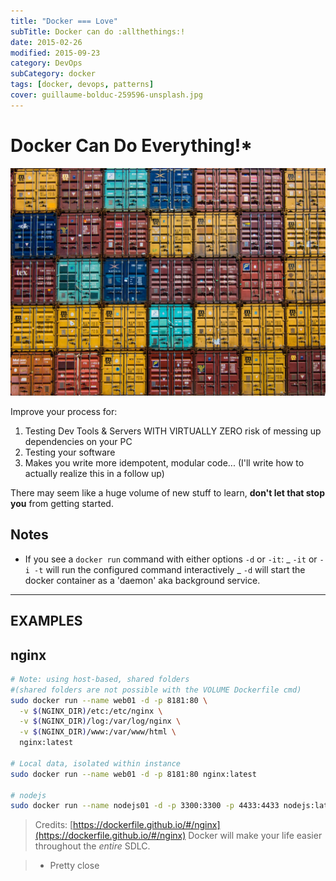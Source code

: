```yaml
---
title: "Docker === Love"
subTitle: Docker can do :allthethings:!
date: 2015-02-26
modified: 2015-09-23
category: DevOps
subCategory: docker
tags: [docker, devops, patterns]
cover: guillaume-bolduc-259596-unsplash.jpg
---
```


# Docker Can Do Everything!\*

![credit: guillaume-bolduc-259596-unsplash.jpg](guillaume-bolduc-259596-unsplash.jpg)

Improve your process for:

1.  Testing Dev Tools & Servers WITH VIRTUALLY ZERO risk of messing up dependencies on your PC
1.  Testing your software
1.  Makes you write more idempotent, modular code... (I'll write how to actually realize this in a follow up)

There may seem like a huge volume of new stuff to learn, **don't let that stop you** from getting started.

## Notes

- If you see a `docker run` command with either options `-d` or `-it`:
  _ `-it` or `-i -t` will run the configured command interactively
  _ `-d` will start the docker container as a 'daemon' aka background service.

---

## EXAMPLES

## nginx

```bash
# Note: using host-based, shared folders
#(shared folders are not possible with the VOLUME Dockerfile cmd)
sudo docker run --name web01 -d -p 8181:80 \
  -v $(NGINX_DIR)/etc:/etc/nginx \
  -v $(NGINX_DIR)/log:/var/log/nginx \
  -v $(NGINX_DIR)/www:/var/www/html \
  nginx:latest

# Local data, isolated within instance
sudo docker run --name web01 -d -p 8181:80 nginx:latest

# nodejs
sudo docker run --name nodejs01 -d -p 3300:3300 -p 4433:4433 nodejs:latest
```

> Credits: [https://dockerfile.github.io/#/nginx](https://dockerfile.github.io/#/nginx)
> Docker will make your life easier throughout the _entire_ SDLC.

> - Pretty close
